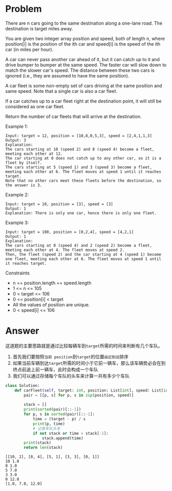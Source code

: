 # Problem
There are n cars going to the same destination along a one-lane road. The destination is target miles away.

You are given two integer array position and speed, both of length n, where position[i] is the position of the ith car and speed[i] is the speed of the ith car (in miles per hour).

A car can never pass another car ahead of it, but it can catch up to it and drive bumper to bumper at the same speed. The faster car will slow down to match the slower car's speed. The distance between these two cars is ignored (i.e., they are assumed to have the same position).

A car fleet is some non-empty set of cars driving at the same position and same speed. Note that a single car is also a car fleet.

If a car catches up to a car fleet right at the destination point, it will still be considered as one car fleet.

Return the number of car fleets that will arrive at the destination.

Example 1:
```
Input: target = 12, position = [10,8,0,5,3], speed = [2,4,1,1,3]
Output: 3
Explanation:
The cars starting at 10 (speed 2) and 8 (speed 4) become a fleet, meeting each other at 12.
The car starting at 0 does not catch up to any other car, so it is a fleet by itself.
The cars starting at 5 (speed 1) and 3 (speed 3) become a fleet, meeting each other at 6. The fleet moves at speed 1 until it reaches target.
Note that no other cars meet these fleets before the destination, so the answer is 3.
```

Example 2:
```
Input: target = 10, position = [3], speed = [3]
Output: 1
Explanation: There is only one car, hence there is only one fleet.
```

Example 3:
```
Input: target = 100, position = [0,2,4], speed = [4,2,1]
Output: 1
Explanation:
The cars starting at 0 (speed 4) and 2 (speed 2) become a fleet, meeting each other at 4. The fleet moves at speed 2.
Then, the fleet (speed 2) and the car starting at 4 (speed 1) become one fleet, meeting each other at 6. The fleet moves at speed 1 until it reaches target.
```

Constraints
- n == position.length == speed.length
- 1 <= n <= 105
- 0 < target <= 106
- 0 <= position[i] < target
- All the values of position are unique.
- 0 < speed[i] <= 106

# Answer
这道题的主要思路就是通过比较每辆车到`target`所需的时间来判断有几个车队。
1. 首先我们要按照`当前 position`到`target`的位置`由近到远`排序
2. 如果当前车辆到达`target`所需的时间小于它前一辆车，那么该车辆势必会在到终点前追上前一辆车，此时会构成一个车队
3. 我们可以通过存储每个车队的头车来计算一共有多少个车队
```python
class Solution:
    def carFleet(self, target: int, position: List[int], speed: List[int]) -> int:
        pair = [[p, s] for p, s in zip(position, speed)]
        
        stack = []
        print(sorted(pair)[::-1])
        for p, s in sorted(pair)[::-1]:
            time = (target - p) / s
            print(p, time)
            # 记录车队头车
            if not stack or time > stack[-1]:
                stack.append(time)
        print(stack)
        return len(stack)
```
```
[[10, 2], [8, 4], [5, 1], [3, 3], [0, 1]]
10 1.0
8 1.0
5 7.0
3 3.0
0 12.0
[1.0, 7.0, 12.0]
```